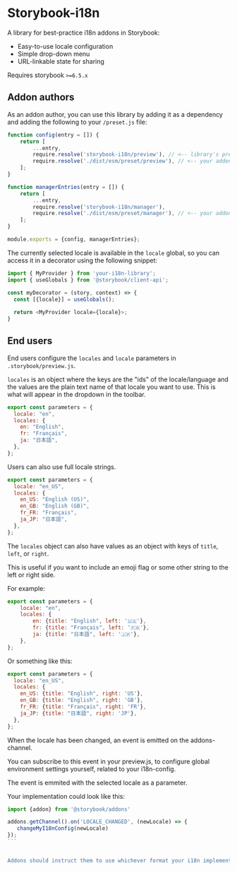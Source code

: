 # Storybook-i18n

A library for best-practice i18n addons in Storybook:

- Easy-to-use locale configuration
- Simple drop-down menu
- URL-linkable state for sharing

Requires storybook `>=6.5.x`

## Addon authors

As an addon author, you can use this library by adding it as a dependency and adding the following to your `/preset.js` file:

```js
function config(entry = []) {
    return [
        ...entry,
        require.resolve('storybook-i18n/preview'), // <-- library's preview preset
        require.resolve('./dist/esm/preset/preview'), // <-- your addon's preview preset (if present)
    ];
}

function managerEntries(entry = []) {
    return [
        ...entry,
        require.resolve('storybook-i18n/manager'),
        require.resolve('./dist/esm/preset/manager'), // <-- your addon's manager (if present)
    ];
}

module.exports = {config, managerEntries};
```

The currently selected locale is available in the `locale` global, so you can access it in a decorator using the following snippet:

```js
import { MyProvider } from 'your-i18n-library';
import { useGlobals } from '@storybook/client-api';

const myDecorator = (story, context) => {
  const [{locale}] = useGlobals();
  
  return <MyProvider locale={locale}>;
}
```

## End users

End users configure the `locales` and `locale` parameters in `.storybook/preview.js`.

`locales` is an object where the keys are the "ids" of the locale/language and the values are the plain text name of that locale you want to use. This is what will appear in the dropdown in the toolbar.

```javascript
export const parameters = {
  locale: "en",
  locales: {
    en: "English",
    fr: "Français",
    ja: "日本語",
  },
};
```

Users can also use full locale strings.

```javascript
export const parameters = {
  locale: "en_US",
  locales: {
    en_US: "English (US)",
    en_GB: "English (GB)",
    fr_FR: "Français",
    ja_JP: "日本語",
  },
};
```

The `locales` object can also have values as an object with keys of `title`, `left`, or `right`. 

This is useful if you want to include an emoji flag or some other string to the left or right side.

For example:
```javascript
export const parameters = {
    locale: "en",
    locales: {
        en: {title: "English", left: '🇺🇸'},
        fr: {title: "Français", left: '🇫🇷'},
        ja: {title: "日本語", left: '🇯🇵'},
    },
};
```

Or something like this:
```javascript
export const parameters = {
  locale: "en_US",
  locales: {
    en_US: {title: "English", right: 'US'},
    en_GB: {title: "English", right: 'GB'},
    fr_FR: {title: "Français", right: 'FR'},
    ja_JP: {title: "日本語", right: 'JP'},
  },
};
```

When the locale has been changed, an event is emitted on the addons-channel.

You can subscribe to this event in your preview.js, to configure global environment settings yourself, related to your i18n-config.

The event is emmited with the selected locale as a parameter.

Your implementation could look like this:
````javascript
import {addon} from '@storybook/addons'

addons.getChannel().on('LOCALE_CHANGED', (newLocale) => {
   changeMyI18nConfig(newLocale)
});
```


Addons should instruct them to use whichever format your i18n implementation expects.
